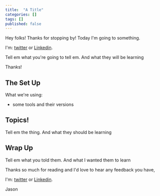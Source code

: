 ```yaml
---
title:  "A Title"
categories: []
tags: []
published: false
---
```


Hey folks! Thanks for stopping by! Today I'm going to something.

I'm: [twitter](https://twitter.com/RJasonMorgan) or [Linkedin](https://www.linkedin.com/in/jasonmorgan2/).


Tell em what you're going to tell em. And what they will be learning

Thanks!

## The Set Up

What we're using:

* some tools and their versions

## Topics!

Tell em the thing. And what they should be learning

## Wrap Up

Tell em what you told them. And what I wanted them to learn

Thanks so much for reading and I'd love to hear any feedback you have,

I'm: [twitter](https://twitter.com/RJasonMorgan) or [Linkedin](https://www.linkedin.com/in/jasonmorgan2/).

Jason
